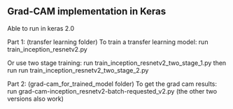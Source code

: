 ## Grad-CAM implementation in Keras ##

Able to run in keras 2.0

Part 1: (transfer learning folder)
To train a transfer learning model:
run train_inception_resnetv2.py

Or use two stage training:
run train_inception_resnetv2_two_stage_1.py
then run run train_inception_resnetv2_two_stage_2.py

Part 2: (grad-cam_for_trained_model folder)
To get the grad cam results:
run grad-cam-inception_resnetv2-batch-requested_v2.py (the other two versions also work)

